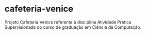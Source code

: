 # cafeteria-venice
Projeto Cafeteria Venice referente à disciplina Atividade Prática Supervisionada do curso de graduação em Ciência da Computação.
